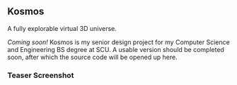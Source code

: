 ## Kosmos

A fully explorable virtual 3D universe.

*Coming soon!* Kosmos is my senior design project for my Computer Science and Engineering BS degree at SCU. A usable version should be completed soon, after which the source code will be opened up here.

### Teaser Screenshot

